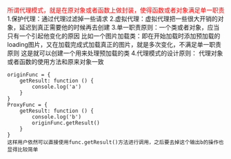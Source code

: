 <font color='red'>所谓代理模式，就是在原对象或者函数上做封装，使得函数或者对象满足单一职责</font>
1.保护代理：通过代理过滤掉一些请求
2.虚拟代理：虚拟代理把一些很大开销的对象，延迟到真正需要他的时候再去创建
3.单一职责原则：一个类或者对象，应当只有一个引起他变化的原因
比如一个图片加载类：即在开始加载时添加预加载的loading图片，又在加载完成式加载真正的图片，就是多次变化，不满足单一职责原则
这是就可以创建一个用来处理预加载的类
4.代理模式的设计原则： 代理对象或者函数的使用方法和原来对象一致
```
originFunc = {
    getResult: function () {
        console.log('a')
    }
}
ProxyFunc = {
    getResult: function () {
        console.log('b')
        originFunc.getResult()
    }
}
这样用户依然可以直接使用func.getResult()方法进行调用，之后要去掉这个输出b的操作也显得比较简单